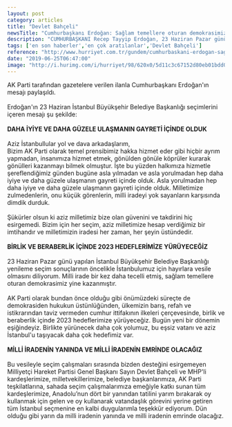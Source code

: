 ```yaml
---
layout: post
category: articles
title: "Devlet Bahçeli"
newsTitle: "Cumhurbaşkanı Erdoğan: Sağlam temellere oturan demokrasimiz yine kazanmıştır"
description: "CUMHURBAŞKANI Recep Tayyip Erdoğan, 23 Haziran Pazar günü yapılan İstanbul Büyükşehir Belediye Başkanlığı yenileme seçim sonuçlarının öncelikle İstanbulumuz için hayırlara vesile olmasını diliyorum. Milli irade bir kez daha tecelli etmiş, sağlam temellere oturan demokrasimiz yine kazanmıştır dedi."
tags: ['en son haberler','en çok aratılanlar','Devlet Bahçeli']
reference: "http://www.hurriyet.com.tr/gundem/cumhurbaskani-erdogan-saglam-temellere-oturan-demokrasimiz-yine-kazanmistir-41254260"
date: "2019-06-25T06:47:00"
image: "http://i.hurimg.com/i/hurriyet/98/620x0/5d11c3c67152d80eb01bdd05.jpg"
---
```


<p>AK Parti tarafından gazetelere verilen ilanla Cumhurbaşkanı Erdoğan'ın mesajı paylaşıldı.<br><br>Erdoğan'ın 23 Haziran İstanbul B&uuml;y&uuml;kşehir Belediye Başkanlığı se&ccedil;imlerini i&ccedil;eren mesajı şu şekilde:<br><br><strong>DAHA İYİYE VE DAHA G&Uuml;ZELE ULAŞMANIN GAYRETİ İ&Ccedil;İNDE OLDUK</strong><br><br>Aziz İstanbullular yol ve dava arkadaşlarım,<br>Bizim AK Parti olarak temel prensibimiz hakka hizmet eder gibi hi&ccedil;bir ayrım yapmadan, insanımıza hizmet etmek, g&ouml;n&uuml;lden g&ouml;n&uuml;le k&ouml;pr&uuml;ler kurarak g&ouml;n&uuml;lleri kazanmayı bilmek olmuştur. İşte bu y&uuml;zden halkımıza hizmetle şereflendiğimiz g&uuml;nden bug&uuml;ne asla yılmadan ve asla yorulmadan hep daha iyiye ve daha g&uuml;zele ulaşmanın gayreti i&ccedil;inde olduk. Asla yorulmadan hep daha iyiye ve daha g&uuml;zele ulaşmanın gayreti i&ccedil;inde olduk. Milletimize zulmedenlerin, onu k&uuml;&ccedil;&uuml;k g&ouml;renlerin, milli iradeyi yok sayanların karşısında dimdik durduk.<br><br>Ş&uuml;k&uuml;rler olsun ki aziz milletimiz bize olan g&uuml;venini ve takdirini hi&ccedil; esirgemedi. Bizim i&ccedil;in her se&ccedil;im, aziz milletimize hesap verdiğimiz bir imtihandır ve milletimizin iradesi her zaman, her şeyin &uuml;st&uuml;ndedir.<br><br><strong>BİRLİK VE BERABERLİK İ&Ccedil;İNDE 2023 HEDEFLERİMİZE Y&Uuml;R&Uuml;YECEĞİZ </strong><br><br>23 Haziran Pazar g&uuml;n&uuml; yapılan İstanbul B&uuml;y&uuml;kşehir Belediye Başkanlığı yenileme se&ccedil;im sonu&ccedil;larının &ouml;ncelikle İstanbulumuz i&ccedil;in hayırlara vesile olmasını diliyorum. Milli irade bir kez daha tecelli etmiş, sağlam temellere oturan demokrasimiz yine kazanmıştır.<br><br>AK Parti olarak bundan &ouml;nce olduğu gibi &ouml;n&uuml;m&uuml;zdeki s&uuml;re&ccedil;te de demokrasiden hukukun &uuml;st&uuml;nl&uuml;ğ&uuml;nden, &uuml;lkemizin barış, refah ve istikrarından taviz vermeden cumhur ittifakının ilkeleri &ccedil;er&ccedil;evesinde, birlik ve beraberlik i&ccedil;inde 2023 hedeflerimize y&uuml;r&uuml;yeceğiz. Bug&uuml;n yeni bir d&ouml;nemin eşiğindeyiz. Birlikte y&uuml;r&uuml;necek daha &ccedil;ok yolumuz, bu eşsiz vatanı ve aziz İstanbul'u taşıyacak daha &ccedil;ok hedefimiz var.<br><br><strong>MİLLİ İRADENİN YANINDA VE MİLLİ İRADENİN EMRİNDE OLACAĞIZ</strong><br><br>Bu vesileyle se&ccedil;im &ccedil;alışmaları sırasında bizden desteğini esirgemeyen Milliyet&ccedil;i Hareket Partisi Genel Başkanı Sayın Devlet Bah&ccedil;eli ve MHP'li kardeşlerimize, milletvekillerimize, belediye başkanlarımıza, AK Parti teşkilatlarına, sahada se&ccedil;im &ccedil;alışmalarımıza emeğiyle katkı sunan t&uuml;m kardeşlerimize, Anadolu&rsquo;nun d&ouml;rt bir yanından tatilini yarım bırakarak oy kullanmak i&ccedil;in gelen ve oy kullanarak vatandaşlık g&ouml;revini yerine getiren t&uuml;m İstanbul se&ccedil;menine en kalbi duygularımla teşekk&uuml;r ediyorum. D&uuml;n olduğu gibi yarın da milli iradenin yanında ve milli iradenin emrinde olacağız.</p>